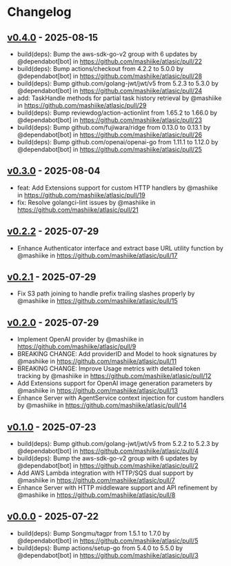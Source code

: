 # Changelog

## [v0.4.0](https://github.com/mashiike/atlasic/compare/v0.3.0...v0.4.0) - 2025-08-15
- build(deps): Bump the aws-sdk-go-v2 group with 6 updates by @dependabot[bot] in https://github.com/mashiike/atlasic/pull/22
- build(deps): Bump actions/checkout from 4.2.2 to 5.0.0 by @dependabot[bot] in https://github.com/mashiike/atlasic/pull/28
- build(deps): Bump github.com/golang-jwt/jwt/v5 from 5.2.3 to 5.3.0 by @dependabot[bot] in https://github.com/mashiike/atlasic/pull/24
- add: TaskHandle methods for partial task history retrieval by @mashiike in https://github.com/mashiike/atlasic/pull/29
- build(deps): Bump reviewdog/action-actionlint from 1.65.2 to 1.66.0 by @dependabot[bot] in https://github.com/mashiike/atlasic/pull/23
- build(deps): Bump github.com/fujiwara/ridge from 0.13.0 to 0.13.1 by @dependabot[bot] in https://github.com/mashiike/atlasic/pull/26
- build(deps): Bump github.com/openai/openai-go from 1.11.1 to 1.12.0 by @dependabot[bot] in https://github.com/mashiike/atlasic/pull/25

## [v0.3.0](https://github.com/mashiike/atlasic/compare/v0.2.2...v0.3.0) - 2025-08-04
- feat: Add Extensions support for custom HTTP handlers by @mashiike in https://github.com/mashiike/atlasic/pull/19
- fix: Resolve golangci-lint issues by @mashiike in https://github.com/mashiike/atlasic/pull/21

## [v0.2.2](https://github.com/mashiike/atlasic/compare/v0.2.1...v0.2.2) - 2025-07-29
- Enhance Authenticator interface and extract base URL utility function by @mashiike in https://github.com/mashiike/atlasic/pull/17

## [v0.2.1](https://github.com/mashiike/atlasic/compare/v0.2.0...v0.2.1) - 2025-07-29
- Fix S3 path joining to handle prefix trailing slashes properly by @mashiike in https://github.com/mashiike/atlasic/pull/15

## [v0.2.0](https://github.com/mashiike/atlasic/compare/v0.1.0...v0.2.0) - 2025-07-29
- Implement OpenAI provider by @mashiike in https://github.com/mashiike/atlasic/pull/9
- BREAKING CHANGE: Add providerID and Model to hook signatures by @mashiike in https://github.com/mashiike/atlasic/pull/11
- BREAKING CHANGE: Improve Usage metrics with detailed token tracking by @mashiike in https://github.com/mashiike/atlasic/pull/12
- Add Extensions support for OpenAI image generation parameters by @mashiike in https://github.com/mashiike/atlasic/pull/13
- Enhance Server with AgentService context injection for custom handlers by @mashiike in https://github.com/mashiike/atlasic/pull/14

## [v0.1.0](https://github.com/mashiike/atlasic/compare/v0.0.0...v0.1.0) - 2025-07-23
- build(deps): Bump github.com/golang-jwt/jwt/v5 from 5.2.2 to 5.2.3 by @dependabot[bot] in https://github.com/mashiike/atlasic/pull/4
- build(deps): Bump the aws-sdk-go-v2 group with 6 updates by @dependabot[bot] in https://github.com/mashiike/atlasic/pull/2
- Add AWS Lambda integration with HTTP/SQS dual support by @mashiike in https://github.com/mashiike/atlasic/pull/7
- Enhance Server with HTTP middleware support and API refinement by @mashiike in https://github.com/mashiike/atlasic/pull/8

## [v0.0.0](https://github.com/mashiike/atlasic/commits/v0.0.0) - 2025-07-22
- build(deps): Bump Songmu/tagpr from 1.5.1 to 1.7.0 by @dependabot[bot] in https://github.com/mashiike/atlasic/pull/5
- build(deps): Bump actions/setup-go from 5.4.0 to 5.5.0 by @dependabot[bot] in https://github.com/mashiike/atlasic/pull/3
